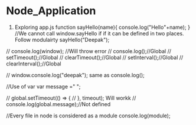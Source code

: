 # Node_Application

1. Exploring app.js
function sayHello(name){
    console.log("Hello"+name);
}
//We cannot call window.sayHello if if it can be defined in two places. Follow modulairty
sayHello("Deepak");


// console.log(window); //Will throw error
// console.log();//Global
// setTimeout();//Global
// clearTimeout();//Global
// setInterval();//Global
// clearInterval();//Global

// window.console.log("deepak");  same as console.log();

//Use of var
var message =" ";

// global.setTimeout(() => {
// }, timeout); Will workk
// console.log(global.message);//Not defined

//Every file in node is considered as a module
console.log(module);